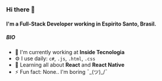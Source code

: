 ### Hi there 👋

#### I'm a Full-Stack Developer working in Espirito Santo, Brasil.

##### BIO

- 🏢 I'm currently working at **Inside Tecnologia**
- ⚙️ I use daily: `c#`, `.js`, `.html`, `.css`
- 🌱 Learning all about **React** and **React Native**
- ⚡️ Fun fact: None.. I'm boring  ¯\_(ツ)_/¯
